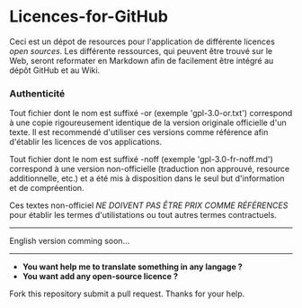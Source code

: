 Licences-for-GitHub
===================

  Ceci est un dépot de resources pour l'application de différente licences _open sources_. Les 
différente ressources, qui peuvent être trouvé sur le Web, seront reformater en Markdown afin de 
facilement être intégré au dépôt GitHub et au Wiki.


### Authenticité

  Tout fichier dont le nom est suffixé -or (exemple 'gpl-3.0-or.txt') correspond à une copie 
rigoureusement identique de la version originale officielle d'un texte. Il est recommendé d'utiliser 
ces versions comme référence afin d'établir les licences de vos applications.

  Tout fichier dont le nom est suffixé -noff (exemple 'gpl-3.0-fr-noff.md') correspond à une version
non-officielle (traduction non approuvé, resource additionnelle, etc.) et a été mis à disposition 
dans le seul but d'information et de compréention.

  Ces textes non-officiel *NE DOIVENT PAS ÊTRE PRIX COMME RÉFÉRENCES* pour établir les 
termes d'utilistations ou tout autres termes contractuels.

---
English version comming soon...

---

- **You want help me to translate something in any langage ?**
- **You want add any open-source licence ?**

Fork this repository submit a pull request. Thanks for your help.